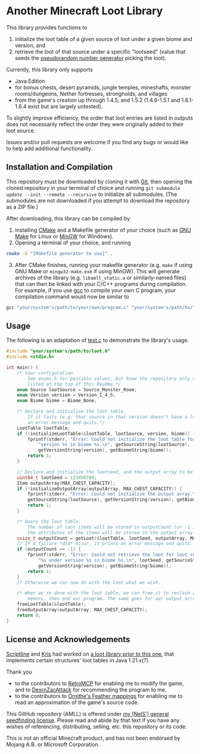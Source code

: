 # Another Minecraft Loot Library

This library provides functions to
1. initialize the loot table of a given source of loot under a given biome and version, and
2. retrieve the loot of that source under a specific "lootseed" (value that seeds the [pseudorandom number generator](https://en.wikipedia.org/wiki/Pseudorandom_number_generator) picking the loot).

Currently, this library only supports
- Java Edition
- for bonus chests, desert pyramids, jungle temples, mineshafts, monster rooms/dungeons, Nether fortresses, strongholds, and villages
- from the game's creation up through 1.4.5, and 1.5.2 (1.4.6-1.5.1 and 1.6.1-1.6.4 exist but are largely untested).

To slightly improve efficiency, the order that loot entries are listed in outputs does not necessarily reflect the order they were originally added to their loot source.

Issues and/or pull requests are welcome if you find any bugs or would like to help add additional functionality.

## Installation and Compilation
This repository must be downloaded by cloning it with [Git](https://git-scm.com/downloads), then opening the cloned repository in your terminal of choice and running `git submodule update --init --remote --recursive` to initialize all submodules. (The submodules are not downloaded if you attempt to download the repository as a ZIP file.)

After downloading, this library can be compiled by
1. Installing [CMake](https://cmake.org/download) and a Makefile generator of your choice (such as [GNU Make](https://www.gnu.org/software/make/#download) for Linux or [MinGW](https://www.mingw-w64.org/downloads) for Windows).
2. Opening a terminal of your choice, and running
```bash
cmake -G "[Makefile generator to use]" .
```
3. After CMake finishes, running your makefile generator (e.g. `make` if using GNU Make or `mingw32-make.exe` if using MinGW).
This will generate archives of the library (e.g. `libamll_static.a` or similarly-named files) that can then be linked with your C/C++ programs during compilation. For example, if you use [gcc](<https://gcc.gnu.org/>) to compile your own C program, your compilation command would now be similar to
```c
gcc "your/system's/path/to/your/own/program.c" "your/system's/path/to/libamll_static.a" -o "yourDesiredExecutableName[.exe if using Windows, or no file extension on Linux]"
```

## Usage
The following is an adaptation of [test.c](./test.c) to demonstrate the library's usage.
```c
#include "your/system's/path/to/loot.h"
#include <stdio.h>

int main() {
	/* Your configuration.
		See enums.h for possible values, but know the repository only supports the limitations
		listed at the top of this Readme.*/
	enum Source lootSource = Source_Monster_Room;
	enum Version version = Version_1_4_5;
	enum Biome biome = Biome_None;

	/* Declare and initialize the loot table.
		If it fails (e.g. that source in that version doesn't have a loot table), it prints
		an error message and quits.*/
	LootTable lootTable;
	if (!initializeLootTable(&lootTable, lootSource, version, biome)) {
		fprintf(stderr, "Error: Could not initialize the loot table for source %s under "
			"version %s in biome %s.\n", getSourceString(lootSource),
			getVersionString(version), getBiomeString(biome));
		return 1;
	}

	// Declare and initialize the lootseed, and the output array to be used.
	uint64_t lootSeed = 123456789;
	Item outputArray[MAX_CHEST_CAPACITY];
	if (!initializeOutputArray(outputArray, MAX_CHEST_CAPACITY)) {
		fprintf(stderr, "Error: Could not initialize the output array.\n",
		getSourceString(lootSource), getVersionString(version), getBiomeString(biome));
		return 1;
	}

	/* Query the loot table.
		The number of loot items will be stored in outputCount (or -1 if a failure occurred), while
		the attributes of the items will be stored in the output array.*/
	ssize_t outputCount = getLoot(&lootTable, lootSeed, outputArray, MAX_CHEST_CAPACITY);
	// If a failure *did* occur, it prints an error message and quits. 
	if (outputCount == -1) {
		fprintf(stderr, "Error: Could not retrieve the loot for loot seed %" PRId64 " for source "
			"%s under version %s in biome %s.\n", lootSeed, getSourceString(source),
			getVersionString(version), getBiomeString(biome));
		return 1;
	}
	// Otherwise we can now do with the loot what we wish.

	/* When we're done with the loot table, we can free it to reclaim all dynamically-allocated
		memory, then end our program. The same goes for our output array.*/
	freeLootTable(&lootTable);
	freeOutputArray(outputArray, MAX_CHEST_CAPACITY);
	return 0;
}
```

## License and Acknowledgements
[Scriptline](https://github.com/ScriptLineStudios) and [Kris](https://github.com/Kludwisz) had worked on [a loot library prior to this one](https://github.com/ScriptLineStudios/loot_library.h), that implements certain structures' loot tables in Java 1.21.x(?).

Thank you
- to the contributors to [RetroMCP](https://github.com/MCPHackers/RetroMCP-Java) for enabling me to modify the game, and to [DexrnZacAttack](https://github.com/DexrnZacAttack) for recommending the program to me.
- to the contributors to [Ornithe's Feather mappings](https://github.com/OrnitheMC/feather) for enabling me to read an approximation of the game's source code.

This GitHub repository (AMLL) is offered under [my (NelS') general seedfinding license](https://github.com/Nel-S/seedfinding/blob/main/LICENSE). Please read and abide by that text if you have any wishes of referencing, distributing, selling, etc. this repository or its code.

This is not an official Minecraft product, and has not been endorsed by Mojang A.B. or Microsoft Corporation.